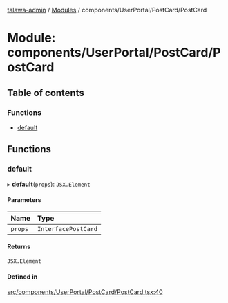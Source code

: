 [talawa-admin](../README.md) / [Modules](../modules.md) / components/UserPortal/PostCard/PostCard

# Module: components/UserPortal/PostCard/PostCard

## Table of contents

### Functions

- [default](components_UserPortal_PostCard_PostCard.md#default)

## Functions

### default

▸ **default**(`props`): `JSX.Element`

#### Parameters

| Name | Type |
| :------ | :------ |
| `props` | `InterfacePostCard` |

#### Returns

`JSX.Element`

#### Defined in

[src/components/UserPortal/PostCard/PostCard.tsx:40](https://github.com/AVtheking/talawa-admin/blob/2c36281/src/components/UserPortal/PostCard/PostCard.tsx#L40)
